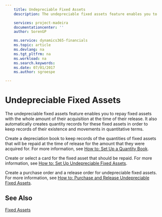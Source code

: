 ```yaml
---
    title: Undepreciable Fixed Assets
    description: The undepreciable fixed assets feature enables you to repay fixed assets with the whole amount of their acquisition at the time of their release.

    services: project-madeira 
    documentationcenter: ''
    author: SorenGP

    ms.service: dynamics365-financials
    ms.topic: article
    ms.devlang: na
    ms.tgt_pltfrm: na
    ms.workload: na
    ms.search.keywords:
    ms.date: 07/01/2017
    ms.author: sgroespe

---
```

# Undepreciable Fixed Assets
The undepreciable fixed assets feature enables you to repay fixed assets with the whole amount of their acquisition at the time of their release. It also automatically creates quantity records for these fixed assets in order to keep records of their existence and movements in quantitative terms.  

Create a depreciation book to keep records of the quantities of fixed assets that will be repaid at the time of release for the amount that they were acquired for. For more information, see [How to: Set Up a Quantity Book](how-to-set-up-a-quantity-book.md).  

Create or select a card for the fixed asset that should be repaid. For more information, see [How to: Set Up Undepreciable Fixed Assets](how-to-set-up-undepreciable-fixed-assets.md).  

Create a purchase order and a release order for undepreciable fixed assets. For more information, see [How to: Purchase and Release Undepreciable Fixed Assets](how-to-purchase-and-release-undepreciable-fixed-assets.md).  

## See Also  
[Fixed Assets](../../fa-manage.md)
